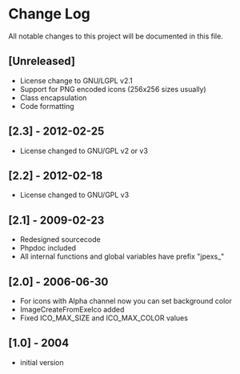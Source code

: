 # Change Log
All notable changes to this project will be documented in this file.

## [Unreleased]
 - License change to GNU/LGPL v2.1
 - Support for PNG encoded icons (256x256 sizes usually)
 - Class encapsulation
 - Code formatting

## [2.3] - 2012-02-25
 - License changed to GNU/GPL v2 or v3

## [2.2] - 2012-02-18
 - License changed to GNU/GPL v3

## [2.1] - 2009-02-23
  - Redesigned sourcecode
  - Phpdoc included
  - All internal functions and global variables have prefix "jpexs_"

## [2.0] - 2006-06-30
 - For icons with Alpha channel now you can set background color
 - ImageCreateFromExeIco added
 - Fixed ICO_MAX_SIZE and ICO_MAX_COLOR values

## [1.0] - 2004
 - initial version
